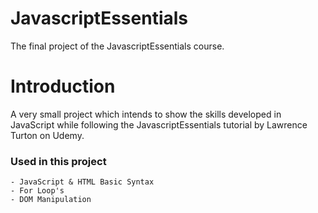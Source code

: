 # JavascriptEssentials
The final project of the JavascriptEssentials course.

# Introduction
A very small project which intends to show the skills developed in JavaScript while following the JavascriptEssentials tutorial by Lawrence Turton on Udemy. 

### Used in this project
    - JavaScript & HTML Basic Syntax
    - For Loop's
    - DOM Manipulation
